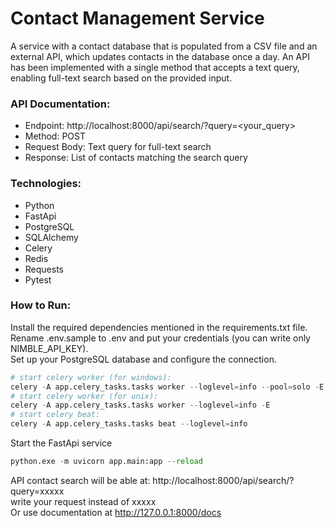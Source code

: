 # Contact Management Service

A service with a contact database that is populated from a CSV file and an external API, which updates contacts in the database once a day. An API has been implemented with a single method that accepts a text query, enabling full-text search based on the provided input.

### API Documentation:
- Endpoint: http://localhost:8000/api/search/?query=<your_query>    
- Method: POST   
- Request Body: Text query for full-text search   
- Response: List of contacts matching the search query   

### Technologies:
- Python  
- FastApi   
- PostgreSQL   
- SQLAlchemy   
- Celery   
- Redis   
- Requests   
- Pytest   

### How to Run:

Install the required dependencies mentioned in the requirements.txt file.   
Rename .env.sample to .env and put your credentials (you can write only NIMBLE_API_KEY).   
Set up your PostgreSQL database and configure the connection.
```python
# start celery worker (for windows):   
celery -A app.celery_tasks.tasks worker --loglevel=info --pool=solo -E
# start celery worker (for unix):   
celery -A app.celery_tasks.tasks worker --loglevel=info -E
# start celery beat:   
celery -A app.celery_tasks.tasks beat --loglevel=info


```
Start the FastApi service 
```python
python.exe -m uvicorn app.main:app --reload 
```
API contact search will be able at: 
http://localhost:8000/api/search/?query=ххххх  
write your request instead of xxxхх   
Or use documentation at 
http://127.0.0.1:8000/docs    
